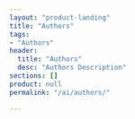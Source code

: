```yaml
---
layout: "product-landing"
title: "Authors"
tags:
- "Authors"
header:
  title: "Authors"
  desc: "Authors Description"
sections: []
product: null
permalink: "/ai/authors/"

---
```

